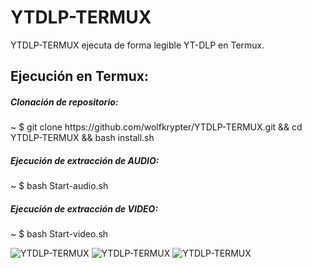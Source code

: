 # YTDLP-TERMUX
YTDLP-TERMUX ejecuta de forma
legible YT-DLP en Termux.

<h2>Ejecución en Termux:</h2>
<h5>Clonación de repositorio:</h5>
<p>~ $ git clone https://github.com/wolfkrypter/YTDLP-TERMUX.git && cd YTDLP-TERMUX && bash install.sh</p>
<h5>Ejecución de extracción de AUDIO:</h5>
<p>~ $ bash Start-audio.sh</p>

<h5>Ejecución de extracción de VIDEO:</h5>
<p>~ $ bash Start-video.sh</p>
<img src="https://i.imgur.com/cyFlKjI.jpeg" alt="YTDLP-TERMUX">

<img src="https://i.imgur.com/YSKR6TP.jpeg" alt="YTDLP-TERMUX">
<img src="https://i.imgur.com/gWkypps.jpeg" alt="YTDLP-TERMUX">
